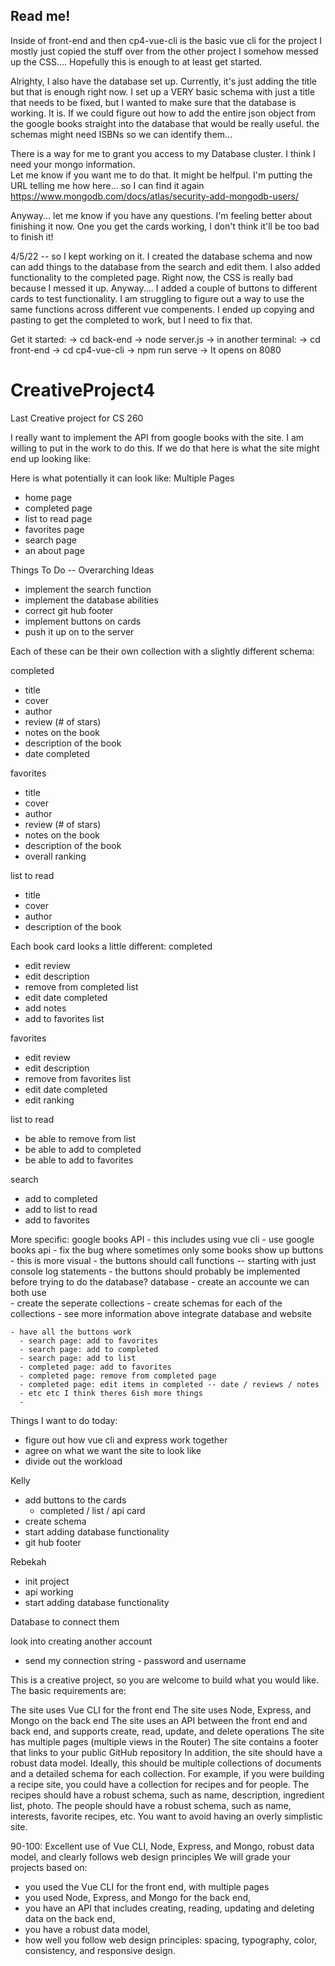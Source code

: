## Read me!
Inside of front-end and then cp4-vue-cli is the basic vue cli for the project
I mostly just copied the stuff over from the other project
I somehow messed up the CSS....
Hopefully this is enough to at least get started.

Alrighty, I also have the database set up. Currently, it's just adding the title but that is enough right now. I set up a VERY basic schema with just a title that needs to be fixed, but I wanted to make sure that the database is working. It is. 
If we could figure out how to add the entire json object from the google books straight into the database that would be really useful. 
the schemas might need ISBNs so we can identify them...

There is a way for me to grant you access to my Database cluster.
I think I need your mongo information.  
Let me know if you want me to do that. It might be helfpul. 
I'm putting the URL telling me how here... so I can find it again
https://www.mongodb.com/docs/atlas/security-add-mongodb-users/

Anyway... let me know if you have any questions. I'm feeling better about finishing it now. 
One you get the cards working, I don't think it'll be too bad to finish it!


4/5/22 -- so I kept working on it. I created the database schema and now can add things to the database from the search and edit them. I also added functionality to the completed page. Right now, the CSS is really bad because I messed it up. Anyway.... I added a couple of buttons to different cards to test functionality. I am struggling to figure out a way to use the same functions across different vue compenents. I ended up copying and pasting to get the completed to work, but I need to fix that.  


Get it started: 
-> cd back-end
-> node server.js
-> in another terminal:
-> cd front-end
-> cd cp4-vue-cli
-> npm run serve
-> It opens on 8080


# CreativeProject4
Last Creative project for CS 260


I really want to implement the API from google books with the site. I am willing to put in the work to do this.
If we do that here is what the site might end up looking like: 

Here is what potentially it can look like:
Multiple Pages
 - home page
 - completed page
 - list to read page
 - favorites page
 - search page
 - an about page
 
 Things To Do -- Overarching Ideas
  - implement the search function
  - implement the database abilities
  - correct git hub footer
  - implement buttons on cards
  - push it up on to the server
  
 
 
 Each of these can be their own collection with a slightly different schema:
 
  completed
   - title
   - cover
   - author
   - review (# of stars)
   - notes on the book
   - description of the book
   - date completed

  favorites
   - title
   - cover
   - author
   - review (# of stars)
   - notes on the book
   - description of the book
   - overall ranking


  list to read
   - title
   - cover
   - author
   - description of the book

Each book card looks a little different:
 completed
   - edit review
   - edit description
   - remove from completed list
   - edit date completed
   - add notes
   - add to favorites list
 
 favorites
   - edit review
   - edit description
   - remove from favorites list
   - edit date completed
   - edit ranking
 
 list to read
   - be able to remove from list
   - be able to add to completed
   - be able to add to favorites
 
 search
   - add to completed
   - add to list to read
   - add to favorites
 

More specific:
google books API
     - this includes using vue cli
     - use google books api
     - fix the bug where sometimes only some books show up
buttons
     - this is more visual
     - the buttons should call functions -- starting with just console log statements
     - the buttons should probably be implemented before trying to do the database?
 database
    - create an accounte we can both use   
    - create the seperate collections
    - create schemas for each of the collections
    - see more information above
integrate database and website


    - have all the buttons work
      - search page: add to favorites
      - search page: add to completed
      - search page: add to list
      - completed page: add to favorites
      - completed page: remove from completed page
      - completed page: edit items in completed -- date / reviews / notes
      - etc etc I think theres 6ish more things
      - 





Things I want to do today:
  - figure out how vue cli and express work together
  - agree on what we want the site to look like
  - divide out the workload
  




Kelly
 - add buttons to the cards
 	- completed / list / api card 
 - create schema
 - start adding database functionality
 - git hub footer

Rebekah
- init project 
- api working
- start adding database functionality
 

Database to connect them


look into creating another account

- send my connection string - password and username






This is a creative project, so you are welcome to build what you would like. The basic requirements are:

The site uses Vue CLI for the front end
The site uses Node, Express, and Mongo on the back end
The site uses an API between the front end and back end, and supports create, read, update, and delete operations
The site has multiple pages (multiple views in the Router)
The site contains a footer that links to your public GitHub repository
In addition, the site should have a robust data model. Ideally, this should be multiple collections of documents and a detailed schema for each collection. For example, if you were building a recipe site, you could have a collection for recipes and for people. The recipes should have a robust schema, such as name, description, ingredient list, photo. The people should have a robust schema, such as name, interests, favorite recipes, etc.  You want to avoid having an overly simplistic site.


90-100: Excellent use of Vue CLI, Node, Express, and Mongo, robust data model, and clearly follows web design principles
We will grade your projects based on:
 - you used the Vue CLI for the front end, with multiple pages
 - you used Node, Express, and Mongo for the back end,
 - you have an API that includes creating, reading, updating and deleting data on the back end,
 - you have a robust data model,
 - how well you follow web design principles: spacing, typography, color, consistency, and responsive design.
